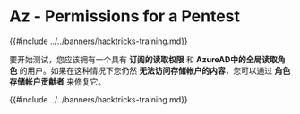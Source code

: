 # Az - Permissions for a Pentest

{{#include ../../banners/hacktricks-training.md}}

要开始测试，您应该拥有一个具有 **订阅的读取权限** 和 **AzureAD中的全局读取角色** 的用户。如果在这种情况下您仍然 **无法访问存储帐户的内容**，您可以通过 **角色存储帐户贡献者** 来修复它。

{{#include ../../banners/hacktricks-training.md}}
